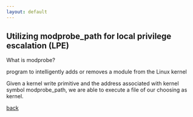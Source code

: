 ```yaml
---
layout: default
---
```


## Utilizing modprobe_path for local privilege escalation (LPE) 

What is modprobe?

program to intelligently adds or removes a module from the Linux kernel


Given a kernel write primitive and the address associated with kernel symbol modprobe_path, we are able to execute a file of our choosing as kernel.







[back](./)
